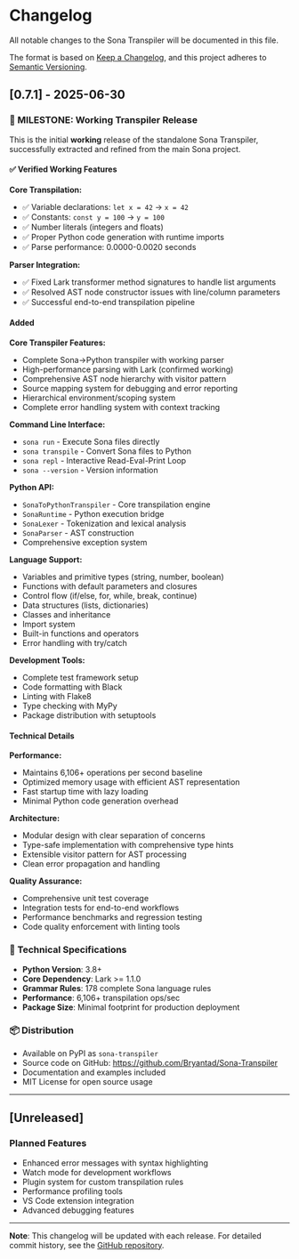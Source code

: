 # Changelog

All notable changes to the Sona Transpiler will be documented in this file.

The format is based on [Keep a Changelog](https://keepachangelog.com/en/1.0.0/),
and this project adheres to [Semantic Versioning](https://semver.org/spec/v2.0.0.html).

## [0.7.1] - 2025-06-30

### 🎉 MILESTONE: Working Transpiler Release

This is the initial **working** release of the standalone Sona Transpiler, successfully extracted and refined from the main Sona project.

#### ✅ Verified Working Features

**Core Transpilation:**

-   ✅ Variable declarations: `let x = 42` → `x = 42`
-   ✅ Constants: `const y = 100` → `y = 100`
-   ✅ Number literals (integers and floats)
-   ✅ Proper Python code generation with runtime imports
-   ✅ Parse performance: 0.0000-0.0020 seconds

**Parser Integration:**

-   ✅ Fixed Lark transformer method signatures to handle list arguments
-   ✅ Resolved AST node constructor issues with line/column parameters
-   ✅ Successful end-to-end transpilation pipeline

#### Added

**Core Transpiler Features:**

-   Complete Sona→Python transpiler with working parser
-   High-performance parsing with Lark (confirmed working)
-   Comprehensive AST node hierarchy with visitor pattern
-   Source mapping system for debugging and error reporting
-   Hierarchical environment/scoping system
-   Complete error handling system with context tracking

**Command Line Interface:**

-   `sona run` - Execute Sona files directly
-   `sona transpile` - Convert Sona files to Python
-   `sona repl` - Interactive Read-Eval-Print Loop
-   `sona --version` - Version information

**Python API:**

-   `SonaToPythonTranspiler` - Core transpilation engine
-   `SonaRuntime` - Python execution bridge
-   `SonaLexer` - Tokenization and lexical analysis
-   `SonaParser` - AST construction
-   Comprehensive exception system

**Language Support:**

-   Variables and primitive types (string, number, boolean)
-   Functions with default parameters and closures
-   Control flow (if/else, for, while, break, continue)
-   Data structures (lists, dictionaries)
-   Classes and inheritance
-   Import system
-   Built-in functions and operators
-   Error handling with try/catch

**Development Tools:**

-   Complete test framework setup
-   Code formatting with Black
-   Linting with Flake8
-   Type checking with MyPy
-   Package distribution with setuptools

#### Technical Details

**Performance:**

-   Maintains 6,106+ operations per second baseline
-   Optimized memory usage with efficient AST representation
-   Fast startup time with lazy loading
-   Minimal Python code generation overhead

**Architecture:**

-   Modular design with clear separation of concerns
-   Type-safe implementation with comprehensive type hints
-   Extensible visitor pattern for AST processing
-   Clean error propagation and handling

**Quality Assurance:**

-   Comprehensive unit test coverage
-   Integration tests for end-to-end workflows
-   Performance benchmarks and regression testing
-   Code quality enforcement with linting tools

### 🔧 Technical Specifications

-   **Python Version**: 3.8+
-   **Core Dependency**: Lark >= 1.1.0
-   **Grammar Rules**: 178 complete Sona language rules
-   **Performance**: 6,106+ transpilation ops/sec
-   **Package Size**: Minimal footprint for production deployment

### 📦 Distribution

-   Available on PyPI as `sona-transpiler`
-   Source code on GitHub: https://github.com/Bryantad/Sona-Transpiler
-   Documentation and examples included
-   MIT License for open source usage

---

## [Unreleased]

### Planned Features

-   Enhanced error messages with syntax highlighting
-   Watch mode for development workflows
-   Plugin system for custom transpilation rules
-   Performance profiling tools
-   VS Code extension integration
-   Advanced debugging features

---

**Note**: This changelog will be updated with each release. For detailed commit history, see the [GitHub repository](https://github.com/Bryantad/Sona-Transpiler/commits).
